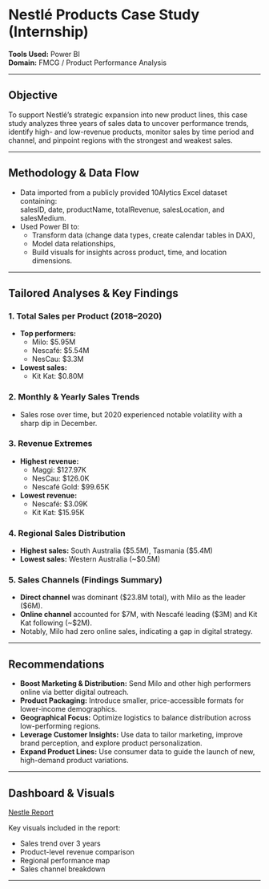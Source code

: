 # Nestlé Products Case Study (Internship)

**Tools Used:** Power BI  
**Domain:** FMCG / Product Performance Analysis

---

##  Objective  
To support Nestlé’s strategic expansion into new product lines, this case study analyzes three years of sales data to uncover performance trends, identify high- and low-revenue products, monitor sales by time period and channel, and pinpoint regions with the strongest and weakest sales.

---

##  Methodology & Data Flow  
- Data imported from a publicly provided 10Alytics Excel dataset containing:  
  salesID, date, productName, totalRevenue, salesLocation, and salesMedium.  
- Used Power BI to:  
  - Transform data (change data types, create calendar tables in DAX),  
  - Model data relationships,  
  - Build visuals for insights across product, time, and location dimensions.

---

##  Tailored Analyses & Key Findings  

### 1. Total Sales per Product (2018–2020)  
- **Top performers:**
  - Milo: \$5.95M  
  - Nescafé: \$5.54M  
  - NesCau: \$3.3M  
- **Lowest sales:**  
  - Kit Kat: \$0.80M  

### 2. Monthly & Yearly Sales Trends  
- Sales rose over time, but 2020 experienced notable volatility with a sharp dip in December.  

### 3. Revenue Extremes  
- **Highest revenue:**  
  - Maggi: \$127.97K  
  - NesCau: \$126.0K  
  - Nescafé Gold: \$99.65K  
- **Lowest revenue:**  
  - Nescafé: \$3.09K  
  - Kit Kat: \$15.95K  

### 4. Regional Sales Distribution  
- **Highest sales:** South Australia (\$5.5M), Tasmania (\$5.4M)  
- **Lowest sales:** Western Australia (~\$0.5M)

### 5. Sales Channels (Findings Summary)  
- **Direct channel** was dominant (\$23.8M total), with Milo as the leader (\$6M).  
- **Online channel** accounted for \$7M, with Nescafé leading (\$3M) and Kit Kat following (~\$2M).  
- Notably, Milo had zero online sales, indicating a gap in digital strategy.

---

##  Recommendations  
- **Boost Marketing & Distribution:** Send Milo and other high performers online via better digital outreach.  
- **Product Packaging:** Introduce smaller, price-accessible formats for lower-income demographics.  
- **Geographical Focus:** Optimize logistics to balance distribution across low-performing regions.  
- **Leverage Customer Insights:** Use data to tailor marketing, improve brand perception, and explore product personalization.  
- **Expand Product Lines:** Use consumer data to guide the launch of new, high-demand product variations.

---

## Dashboard & Visuals
[Nestle Report](nestle-case-study/images/Nestle_report.png)

Key visuals included in the report:
- Sales trend over 3 years
- Product-level revenue comparison
- Regional performance map
- Sales channel breakdown

---
